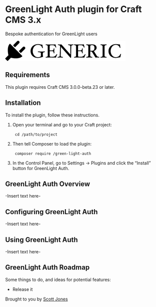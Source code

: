 # GreenLight Auth plugin for Craft CMS 3.x

Bespoke authentication for GreenLight users

![Screenshot](resources/img/plugin-logo.png)

## Requirements

This plugin requires Craft CMS 3.0.0-beta.23 or later.

## Installation

To install the plugin, follow these instructions.

1. Open your terminal and go to your Craft project:

        cd /path/to/project

2. Then tell Composer to load the plugin:

        composer require /green-light-auth

3. In the Control Panel, go to Settings → Plugins and click the “Install” button for GreenLight Auth.

## GreenLight Auth Overview

-Insert text here-

## Configuring GreenLight Auth

-Insert text here-

## Using GreenLight Auth

-Insert text here-

## GreenLight Auth Roadmap

Some things to do, and ideas for potential features:

* Release it

Brought to you by [Scott Jones](autumndev.co.uk)
